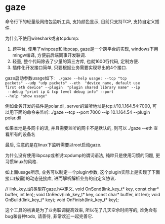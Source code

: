 gaze
====

命令行下的轻量级网络包监听工具, 支持颜色显示, 目前只支持TCP, 支持自定义插件.

为什么不使用wireshark或者tcpdump:
1. 跨平台, 使用了winpcap和libpcap, gaze是一个跨平台的实现, windows下用mingw编译, 方便前后端同事开发联调.
2. 轻量, 整个代码除去了少量的第三方库, 也就1600行代码, 定制方便.
3. 插件化开发接口简单, 只要根据业务需要实现导出的4个接口.

gaze启动参数usage如下:
<code>
./gaze --help
usage:
    --tcp              "tcp packets"
    --udp              "udp packets"
    --eth      <name>  "device name, default use first eth device"
    --plugin   <name>  "plugin shared library name"
    --ip       <ip address>
    --debug            "print ip & tcp level debug info"
    --port     <port>
    --help             "show usage"
</code>

例如业务开发的插件是polar.dll, server的监听地址是tcp://10.1.164.54:7000, 可以用下面的命令来监听:
./gaze --tcp --port 7000 --ip 10.1.164.54 --plugin polar.dll

如果本地是多网卡的话, 并且需要监听的网卡不是默认的, 则可以
./gaze --eth 查看所有的设备名

最后, 注意的是在linux下监听需要以root启动gaze.

为什么没有使用libpcap或者说tcpdump的谓词语法, 纯粹只是使用习惯的问题, 更习惯linux的风格.

如上面usage所示, 业务可以制定一个plugin参数, 这个plugin实际上是实现了下面接口(按需)的动态链接库, 进而解析解析业务的自定义协议.

// link_key_t的类型在gaze.h中定义.
void OnSend(link_key_t* key, const char* buffer, int len);
void OnRecv(link_key_t* key, const char* buffer, int len);
void OnBuild(link_key_t* key);
void OnFinish(link_key_t* key);


这个工具的初衷是为了业务联调提高效率, 所以花了几天空余时间写的, 难免会有bug和各种todo, 请善待, 非常欢迎一起完善它.

